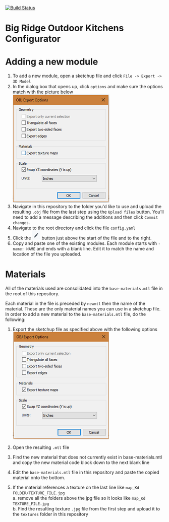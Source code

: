 [![Build Status](https://travis-ci.org/tylergrinn/big-ridge-outdoor-kitchens-modules.svg?branch=master)](https://travis-ci.org/tylergrinn/big-ridge-outdoor-kitchens-modules)

# Big Ridge Outdoor Kitchens Configurator

# Adding a new module

1. To add a new module, open a sketchup file and click `File -> Export -> 3D Model`
2. In the dialog box that opens up, click `options` and make sure the options match with the picture below\
![Export Options](docs/export-options.PNG "Export Options")
3. Navigate in this repository to the folder you'd like to use and upload the resulting `.obj` file from the last step using the `Upload files` button. You'll need to add a message describing the additions and then click `Commit changes`.
4. Navigate to the root directory and click the file `config.yaml`
5. Click the ![Edit](docs/edit.PNG "Edit") button just above the start of the file and to the right. 
6. Copy and paste one of the existing modules. Each module starts with `- name: NAME` and ends with a blank line. Edit it to match the name and location of the file you uploaded.


# Materials

All of the materials used are consolidated into the `base-materials.mtl` file in the root of this repository.

Each material in the file is preceded by `newmtl` then the name of the material. These are the only material names you can use in a sketchup file. In order to add a new material to the `base-materials.mtl` file, do the following:

1. Export the sketchup file as specified above with the following options ![Export Options](docs/material-export-options.PNG "Export Options")

2. Open the resulting `.mtl` file
3. Find the new material that does not currently exist in base-materials.mtl and copy the new material code block down to the next blank line
4. Edit the `base-materials.mtl` file in this repository and paste the copied material onto the bottom.
5. If the material references a texture on the last line like `map_Kd FOLDER/TEXTURE_FILE.jpg`\
  a. remove all the folders above the jpg file so it looks like `map_Kd TEXTURE_FILE.jpg`\
  b. Find the resulting texture `.jpg` file from the first step and upload it to the `textures` folder in this repository